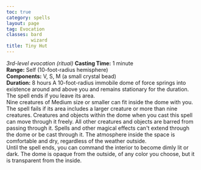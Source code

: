```yaml
---
toc: true
category: spells
layout: page
tag: Evocation
classes: bard
         wizard
title: Tiny Hut 
---
```

_3rd-level evocation (ritual)_ 
**Casting Time:** 1 minute    
**Range:** Self (10-foot-radius hemisphere)    
**Components:** V, S, M (a small crystal bead)    
**Duration:** 8 hours 
A 10-foot-radius immobile dome of force springs into existence around and above you and remains stationary for the duration. The spell ends if you leave its area.    
Nine creatures of Medium size or smaller can fit inside the dome with you. The spell fails if its area includes a larger creature or more than nine creatures. Creatures and objects within the dome when you cast this spell can move through it freely. All other creatures and objects are barred from passing through it. Spells and other magical effects can't extend through the dome or be cast through it. The atmosphere inside the space is comfortable and dry, regardless of the weather outside.    
Until the spell ends, you can command the interior to become dimly lit or dark. The dome is opaque from the outside, of any color you choose, but it is transparent from the inside. 